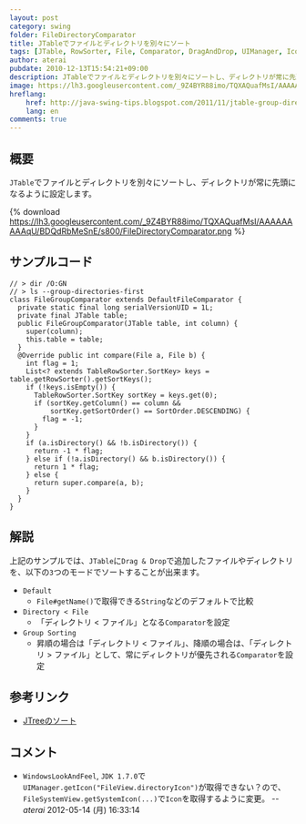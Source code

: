 ```yaml
---
layout: post
category: swing
folder: FileDirectoryComparator
title: JTableでファイルとディレクトリを別々にソート
tags: [JTable, RowSorter, File, Comparator, DragAndDrop, UIManager, Icon, FileSystemView]
author: aterai
pubdate: 2010-12-13T15:54:21+09:00
description: JTableでファイルとディレクトリを別々にソートし、ディレクトリが常に先頭になるように設定します。
image: https://lh3.googleusercontent.com/_9Z4BYR88imo/TQXAQuafMsI/AAAAAAAAAqU/BDQdRbMeSnE/s800/FileDirectoryComparator.png
hreflang:
    href: http://java-swing-tips.blogspot.com/2011/11/jtable-group-directories-first-sorting.html
    lang: en
comments: true
---
```

## 概要
`JTable`でファイルとディレクトリを別々にソートし、ディレクトリが常に先頭になるように設定します。

{% download https://lh3.googleusercontent.com/_9Z4BYR88imo/TQXAQuafMsI/AAAAAAAAAqU/BDQdRbMeSnE/s800/FileDirectoryComparator.png %}

## サンプルコード
<pre class="prettyprint"><code>// &gt; dir /O:GN
// &gt; ls --group-directories-first
class FileGroupComparator extends DefaultFileComparator {
  private static final long serialVersionUID = 1L;
  private final JTable table;
  public FileGroupComparator(JTable table, int column) {
    super(column);
    this.table = table;
  }
  @Override public int compare(File a, File b) {
    int flag = 1;
    List&lt;? extends TableRowSorter.SortKey&gt; keys = table.getRowSorter().getSortKeys();
    if (!keys.isEmpty()) {
      TableRowSorter.SortKey sortKey = keys.get(0);
      if (sortKey.getColumn() == column &amp;&amp;
          sortKey.getSortOrder() == SortOrder.DESCENDING) {
        flag = -1;
      }
    }
    if (a.isDirectory() &amp;&amp; !b.isDirectory()) {
      return -1 * flag;
    } else if (!a.isDirectory() &amp;&amp; b.isDirectory()) {
      return 1 * flag;
    } else {
      return super.compare(a, b);
    }
  }
}
</code></pre>

## 解説
上記のサンプルでは、`JTable`に`Drag & Drop`で追加したファイルやディレクトリを、以下の`3`つのモードでソートすることが出来ます。

- `Default`
    - `File#getName()`で取得できる`String`などのデフォルトで比較
- `Directory < File`
    - 「ディレクトリ < ファイル」となる`Comparator`を設定
- `Group Sorting`
    - 昇順の場合は「ディレクトリ < ファイル」、降順の場合は、「ディレクトリ > ファイル」として、常にディレクトリが優先される`Comparator`を設定

<!-- dummy comment line for breaking list -->

## 参考リンク
- [JTreeのソート](http://ateraimemo.com/Swing/SortTree.html)

<!-- dummy comment line for breaking list -->

## コメント
- `WindowsLookAndFeel`, `JDK 1.7.0`で`UIManager.getIcon("FileView.directoryIcon")`が取得できない？ので、`FileSystemView.getSystemIcon(...)`で`Icon`を取得するように変更。 -- *aterai* 2012-05-14 (月) 16:33:14

<!-- dummy comment line for breaking list -->
